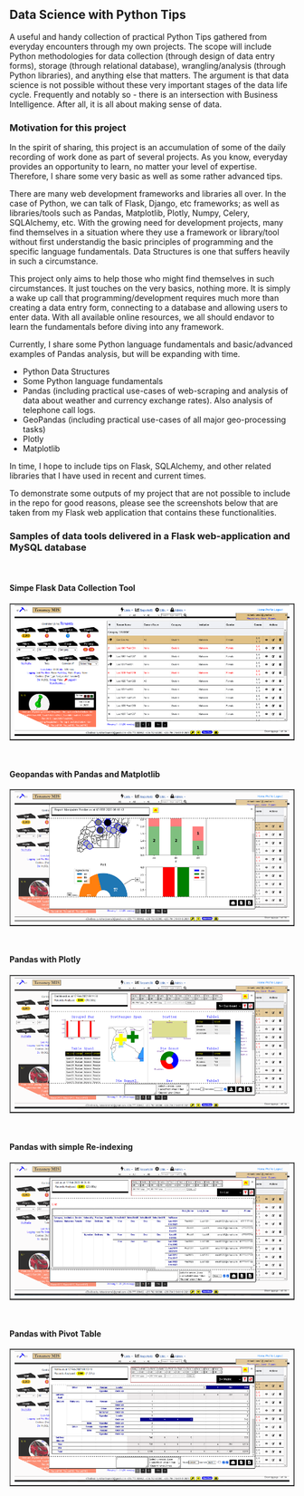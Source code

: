 ## Data Science with Python Tips
A useful and handy collection of practical Python Tips gathered from everyday encounters through my own projects. The scope will include Python methodologies for data collection (through design of data entry forms), storage (through relational database), wrangling/analysis (through Python libraries), and anything else that matters. The argument is that data science is not possible without these very important stages of the data life cycle. Frequently and notably so - there is an intersection with Business Intelligence. After all, it is all about making sense of data.

### Motivation for this project
In the spirit of sharing, this project is an accumulation of some of the daily recording of work done as part of several projects. As you know, everyday provides an opportunity to learn, no matter your level of expertise. Therefore, I share some very basic as well as some rather advanced tips.

There are many web development frameworks and libraries all over. In the case of Python, we can talk of Flask, Django, etc frameworks; as well as libraries/tools such as Pandas, Matplotlib, Plotly, Numpy, Celery, SQLAlchemy, etc. With the growing need for development projects, many find themselves in a situation where they use a framework or library/tool without first understandig the basic principles of programming and the specific language fundamentals. Data Structures is one that suffers heavily in such a circumstance.

This project only aims to help those who might find themselves in such circumstances. It just touches on the very basics, nothing more. It is simply a wake up call that programming/development requires much more than creating a data entry form, connecting to a database and allowing users to enter data. With all available online resources, we all should endavor to learn the fundamentals before diving into any framework.

Currently, I share some Python language fundamentals and basic/advanced examples of Pandas analysis, but will be expanding with time. 

- Python Data Structures
- Some Python language fundamentals
- Pandas (including practical use-cases of web-scraping and analysis of data about weather and currency exchange rates). Also analysis of telephone call logs.
- GeoPandas (including practical use-cases of all major geo-processing tasks)
- Plotly
- Matplotlib

In time, I hope to include tips on Flask, SQLAlchemy, and other related libraries that I have used in recent and current times.

To demonstrate some outputs of my project that are not possible to include in the repo for good reasons, please see the screenshots below that are taken from my Flask web application that contains these functionalities.

### Samples of data tools delivered in a Flask web-application and MySQL database

<br/>

#### Simpe Flask Data Collection Tool
<table border="1"><tr><td>
  <img src="./images/etools1-plain.PNG" />
</td></tr></table>

<br/>

#### Geopandas with Pandas and Matplotlib
<table border="1"><tr><td>
  <img src="./images/etools8-charts.PNG" />
</td></tr></table>

<br/>

#### Pandas with Plotly 
<table border="1"><tr><td>
  <img src=".//images/etools4-dashboard.PNG" />
</td></tr></table>

<br/>

#### Pandas with simple Re-indexing
<table border="1"><tr><td>
  <img src="./images/etools7-list.PNG" />
</td></tr></table>

<br/>

#### Pandas with Pivot Table
<table border="1"><tr><td>
  <img src="./images/etools3-matri.PNG" />
</td></tr></table>



